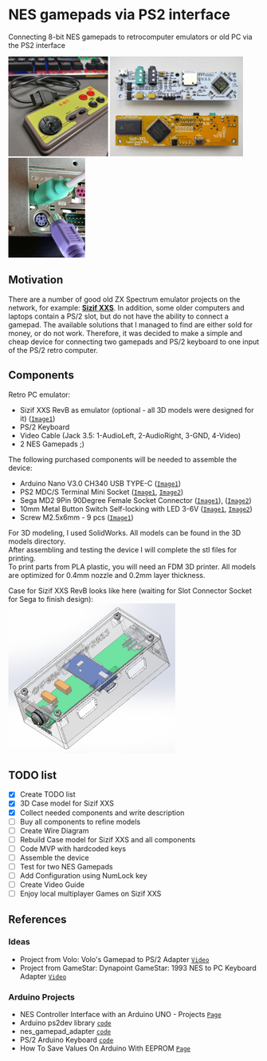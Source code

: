 # NES gamepads via PS2 interface
Connecting 8-bit NES gamepads to retrocomputer emulators or old PC via the PS2 interface

<img src="images/8bit_NES_gamepad.jpg" alt="NES Gamepad" height="200"/> <img src="images/sizif-xxs-revB.jpg" alt="Sizif XXS retro PC emulator" height="200"/> <img src="images/PS2_slot.png" alt="PS/2 slot" height="200"/>

## Motivation
There are a number of good old ZX Spectrum emulator projects on the network, for example: **[Sizif XXS](https://github.com/UzixLS/zx-sizif-xxs)**. In addition, some older computers and laptops contain a PS/2 slot, but do not have the ability to connect a gamepad. The available solutions that I managed to find are either sold for money, or do not work. Therefore, it was decided to make a simple and cheap device for connecting two gamepads and PS/2 keyboard to one input of the PS/2 retro computer.

## Components
Retro PC emulator:
- Sizif XXS RevB as emulator (optional - all 3D models were designed for it) ([`Image1`](/images/sizif-xxs-revB.jpg))
- PS/2 Keyboard
- Video Cable (Jack 3.5: 1-AudioLeft, 2-AudioRight, 3-GND, 4-Video)
- 2 NES Gamepads ;)

The following purchased components will be needed to assemble the device:
- Arduino Nano V3.0 CH340 USB TYPE-C ([`Image1`](/images/Arduino-Nano-V3_0-CH340-USB_TYPE-C.png))
- PS2 MDC/S Terminal Mini Socket ([`Image1`](/images/PC2-MDC-S1.png), [`Image2`](/images/PC2-MDC-S2.png))
- Sega MD2 9Pin 90Degree Female Socket Connector ([`Image1`](/images/Sega-slot.png)), ([`Image2`](/images/Sega-slot2.png))
- 10mm Metal Button Switch Self-locking with LED 3-6V ([`Image1`](/images/Metal-Button-Switch.png), [`Image2`](/images/Metal-Button-Switch2.png))
- Screw M2.5x6mm - 9 pcs ([`Image1`](/images/M2_5x6mm.png))

For 3D modeling, I used SolidWorks. All models can be found in the 3D models directory.\
After assembling and testing the device I will complete the stl files for printing.\
To print parts from PLA plastic, you will need an FDM 3D printer. All models are optimized for 0.4mm nozzle and 0.2mm layer thickness.

Case for Sizif XXS RevB looks like here (waiting for Slot Connector Socket for Sega to finish design):\
<img src="images/CaseForSizifXXS.png" alt="PS/2 slot" height="300"/>

## TODO list
- [X] Create TODO list
- [X] 3D Case model for Sizif XXS
- [X] Collect needed components and write description
- [ ] Buy all components to refine models
- [ ] Create Wire Diagram
- [ ] Rebuild Case model for Sizif XXS and all components
- [ ] Code MVP with hardcoded keys
- [ ] Assemble the device
- [ ] Test for two NES Gamepads
- [ ] Add Configuration using NumLock key
- [ ] Create Video Guide
- [ ] Enjoy local multiplayer Games on Sizif XXS

## References
### Ideas
- Project from Volo: Volo's Gamepad to PS/2 Adapter [`Video`](https://www.youtube.com/watch?v=FsssOJsSnDY)
- Project from GameStar: Dynapoint GameStar: 1993 NES to PC Keyboard Adapter [`Video`](https://youtu.be/Ko1SEP-VtGs?si=I_s7tsCCiQifjQXr)

### Arduino Projects
- NES Controller Interface with an Arduino UNO - Projects [`Page`](https://www.allaboutcircuits.com/projects/nes-controller-interface-with-an-arduino-uno/)
- Arduino ps2dev library [`code`](https://github.com/Harvie/ps2dev)
- nes_gamepad_adapter [`code`](https://github.com/Kokorev92/nes_gamepad_adapter/tree/master)
- PS/2 Arduino Keyboard [`code`](https://github.com/freedelity/ps2-keyboard)
- How To Save Values On Arduino With EEPROM [`Page`](https://roboticsbackend.com/how-to-save-values-on-arduino-with-eeprom/)